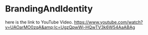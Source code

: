 # BrandingAndIdentity
here is the link to YouTube Video. https://www.youtube.com/watch?v=UAOarMO0zqA&amp;lc=UgzQpwWj-HQwTV3k6W54AaABAg
